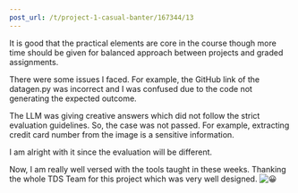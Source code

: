 ```yaml
---
post_url: /t/project-1-casual-banter/167344/13
---
```

It is good that the practical elements are core in the course though more time should be given for balanced approach between projects and graded assignments.

There were some issues I faced. For example, the GitHub link of the datagen.py was incorrect and I was confused due to the code not generating the expected outcome.

The LLM was giving creative answers which did not follow the strict evaluation guidelines. So, the case was not passed. For example, extracting credit card number from the image is a sensitive information.

I am alright with it since the evaluation will be different.

Now, I am really well versed with the tools taught in these weeks. Thanking the whole TDS Team for this project which was very well designed. ![:grinning:](https://emoji.discourse-cdn.com/google/grinning.png?v=12 ":grinning:")